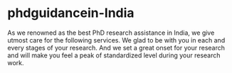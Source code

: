 # phdguidancein-India
As we renowned as the best PhD research assistance in India, we give utmost care for the following services. We glad to be with you in each and every stages of your research. And we set a great onset for your research and will make you feel a peak of standardized level during your research work.
